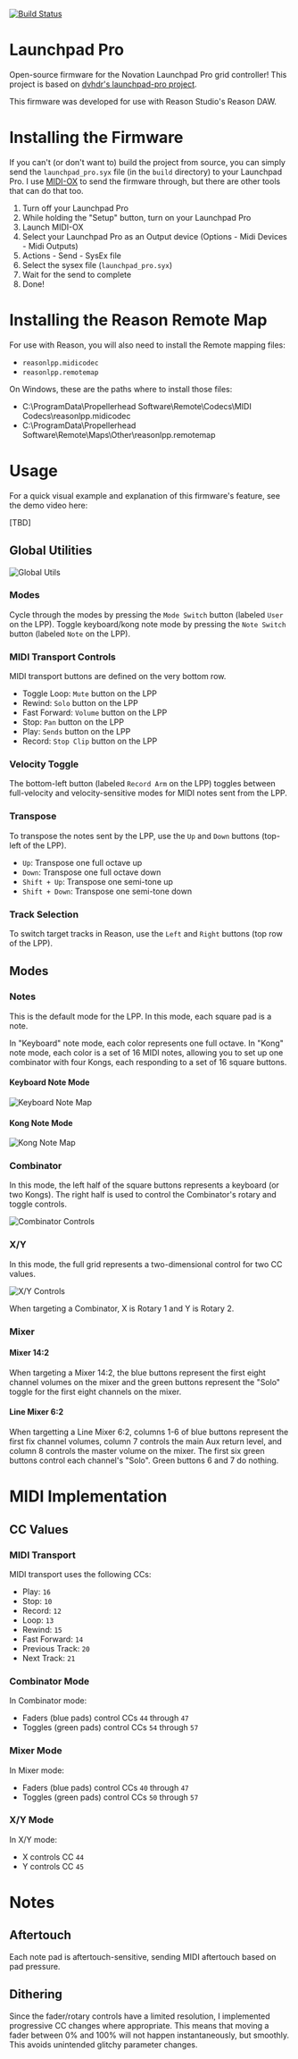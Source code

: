 [![Build Status](https://travis-ci.org/dvhdr/launchpad-pro.svg?branch=master)](https://travis-ci.org/dvhdr/launchpad-pro)

# Launchpad Pro

Open-source firmware for the Novation Launchpad Pro grid controller! This project is based on [dvhdr's launchpad-pro project](https://github.com/dvhdr/launchpad-pro).

This firmware was developed for use with Reason Studio's Reason DAW.

# Installing the Firmware

If you can't (or don't want to) build the project from source, you can simply send the `launchpad_pro.syx` file (in the `build` directory) to your Launchpad Pro.
I use [MIDI-OX](http://www.midiox.com/) to send the firmware through, but there are other tools that can do that too.

1. Turn off your Launchpad Pro
2. While holding the "Setup" button, turn on your Launchpad Pro
3. Launch MIDI-OX 
4. Select your Launchpad Pro as an Output device (Options - Midi Devices - Midi Outputs)
5. Actions - Send - SysEx file
6. Select the sysex file (`launchpad_pro.syx`)
7. Wait for the send to complete
8. Done!

# Installing the Reason Remote Map

For use with Reason, you will also need to install the Remote mapping files:
- `reasonlpp.midicodec`
- `reasonlpp.remotemap`

On Windows, these are the paths where to install those files:
- C:\ProgramData\Propellerhead Software\Remote\Codecs\MIDI Codecs\reasonlpp.midicodec
- C:\ProgramData\Propellerhead Software\Remote\Maps\Other\reasonlpp.remotemap

# Usage

For a quick visual example and explanation of this firmware's feature, see the demo video here:

[TBD]

## Global Utilities

![Global Utils](ReasonLPPGlobalControls.png "Global Utils")

### Modes

Cycle through the modes by pressing the `Mode Switch` button (labeled `User` on the LPP).
Toggle keyboard/kong note mode by pressing the `Note Switch` button (labeled `Note` on the LPP).

### MIDI Transport Controls

MIDI transport buttons are defined on the very bottom row.

- Toggle Loop: `Mute` button on the LPP
- Rewind: `Solo` button on the LPP
- Fast Forward: `Volume` button on the LPP
- Stop: `Pan` button on the LPP
- Play: `Sends` button on the LPP
- Record: `Stop Clip` button on the LPP

### Velocity Toggle

The bottom-left button (labeled `Record Arm` on the LPP) toggles between full-velocity and velocity-sensitive modes for MIDI notes sent from the LPP.

### Transpose

To transpose the notes sent by the LPP, use the `Up` and `Down` buttons (top-left of the LPP).
- `Up`: Transpose one full octave up
- `Down`: Transpose one full octave down
- `Shift + Up`: Transpose one semi-tone up
- `Shift + Down`: Transpose one semi-tone down

### Track Selection

To switch target tracks in Reason, use the `Left` and `Right` buttons (top row of the LPP).

## Modes

### Notes

This is the default mode for the LPP.
In this mode, each square pad is a note.

In "Keyboard" note mode, each color represents one full octave.
In "Kong" note mode, each color is a set of 16 MIDI notes, allowing you to set up one combinator with four Kongs, each responding to a set of 16 square buttons.

#### Keyboard Note Mode

![Keyboard Note Map](ReasonLPPNoteMap.png "Keyboard Note Map")

#### Kong Note Mode

![Kong Note Map](ReasonLPPKongMap.png "Kong Note Map")

### Combinator

In this mode, the left half of the square buttons represents a keyboard (or two Kongs). The right half is used to control the Combinator's rotary and toggle controls.

![Combinator Controls](ReasonLPPCombiControls.png "Combinator Controls")

### X/Y

In this mode, the full grid represents a two-dimensional control for two CC values.

![X/Y Controls](ReasonLPPXYControls.png "X/Y Controls")

When targeting a Combinator, X is Rotary 1 and Y is Rotary 2.

### Mixer

#### Mixer 14:2

When targeting a Mixer 14:2, the blue buttons represent the first eight channel volumes on the mixer and the green buttons represent the "Solo" toggle for the first eight channels on the mixer.

#### Line Mixer 6:2

When targetting a Line Mixer 6:2, columns 1-6 of blue buttons represent the first fix channel volumes, column 7 controls the main Aux return level, and column 8 controls the master volume on the mixer.
The first six green buttons control each channel's "Solo". Green buttons 6 and 7 do nothing.

# MIDI Implementation

## CC Values

### MIDI Transport

MIDI transport uses the following CCs:
- Play: `16`
- Stop: `10`
- Record: `12`
- Loop: `13`
- Rewind: `15`
- Fast Forward: `14`
- Previous Track: `20`
- Next Track: `21`

### Combinator Mode

In Combinator mode:
- Faders (blue pads) control CCs `44` through `47`
- Toggles (green pads) control CCs `54` through `57`

### Mixer Mode

In Mixer mode:
- Faders (blue pads) control CCs `40` through `47`
- Toggles (green pads) control CCs `50` through `57`

### X/Y Mode

In X/Y mode:
- X controls CC `44`
- Y controls CC `45`

# Notes

## Aftertouch

Each note pad is aftertouch-sensitive, sending MIDI aftertouch based on pad pressure.

## Dithering

Since the fader/rotary controls have a limited resolution, I implemented progressive CC changes where appropriate.
This means that moving a fader between 0% and 100% will not happen instantaneously, but smoothly. This avoids unintended glitchy parameter changes.